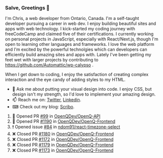 ### Salve, Greetings 👋

I'm Chris, a web developer from Ontario, Canada. I'm a self-taught developer pursuing a career in web dev. I enjoy building beautiful sites and apps with web technology.
I kick-started my coding journey with freeCodeCamp and claimed five of their certifications.  I currently working on personal projects in JavaScript, especially with React/Next.js, though I'm open to learning other languages and frameworks. I love the web platform and I'm excited by the powerful technolgies which can developers can efficiently build amazing sites and apps with. Lately I've been getting my feet wet with larger projects by contributing to https://github.com/Automattic/wp-calypso .

When I get down to coding, I enjoy the satisfaction of creating complex interaction and the eye candy of adding styles to my HTML. 

- 💬 Ask me about putting your visual design into code. I enjoy CSS, but design isn't my strength, so I'd love to implement your amazing design.
- 📫 Reach me on: [Twitter](https://twitter.com/Christo28120856), [Linkedin](https://www.linkedin.com/in/christopher-stevers-07b9a5204/).
- ⌨ Check out my blog: [Scribo](https://christopherstevers.cf).
<!--
**Christopher-Stevers/Christopher-Stevers** is a ✨ _special_ ✨ repository because its `README.md` (this file) appears on your GitHub profile.

Here are some ideas to get you started:

- 🔭 I’m currently working on ...
- 🌱 I’m currently learning ...
- 👯 I’m looking to collaborate on ...
- 🤔 I’m looking for help with ...
- 😄 Pronouns: ...
- ⚡ Fun fact: ...
-->

<!--START_SECTION:activity-->
1. 💪 Opened PR [#99](https://github.com/OpenQDev/OpenQ-API/pull/99) in [OpenQDev/OpenQ-API](https://github.com/OpenQDev/OpenQ-API)
2. 💪 Opened PR [#1190](https://github.com/OpenQDev/OpenQ-Frontend/pull/1190) in [OpenQDev/OpenQ-Frontend](https://github.com/OpenQDev/OpenQ-Frontend)
3. ❗️ Opened issue [#84](https://github.com/ndom91/react-timezone-select/issues/84) in [ndom91/react-timezone-select](https://github.com/ndom91/react-timezone-select)
4. ❌ Closed PR [#1180](https://github.com/OpenQDev/OpenQ-Frontend/pull/1180) in [OpenQDev/OpenQ-Frontend](https://github.com/OpenQDev/OpenQ-Frontend)
5. ❌ Closed PR [#1172](https://github.com/OpenQDev/OpenQ-Frontend/pull/1172) in [OpenQDev/OpenQ-Frontend](https://github.com/OpenQDev/OpenQ-Frontend)
6. ❌ Closed PR [#1179](https://github.com/OpenQDev/OpenQ-Frontend/pull/1179) in [OpenQDev/OpenQ-Frontend](https://github.com/OpenQDev/OpenQ-Frontend)
7. ❌ Closed PR [#1173](https://github.com/OpenQDev/OpenQ-Frontend/pull/1173) in [OpenQDev/OpenQ-Frontend](https://github.com/OpenQDev/OpenQ-Frontend)
<!--END_SECTION:activity-->

